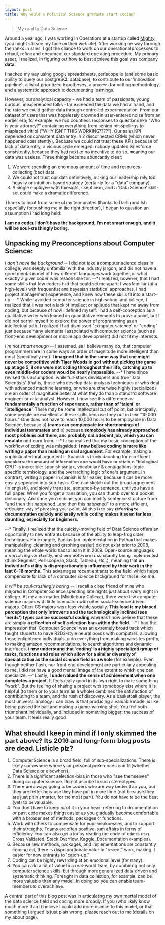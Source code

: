 ```yaml
---
layout: post
title: Why would a Political Science graduate start coding?
---
```

> My road to Data Science

Around a year ago, I was working in Operations at a startup called [Mighty](https://mighty.com/) (you might still see my face on their website). After working my way through the ranks in sales, I got the chance to work on our operational processes to rehaul, refine and document our standard operating procedure. My primary asset, I realized, in figuring out how to best achieve this goal was company **data**.

I hacked my way using google spreadsheets, periscope.io (and some basic ability to query our postgreSQL database), to contribute to our 'innovation pipeline': a list of prioritized hypotheses, a process for vetting methodology, and a systematic approach to documenting learnings.

However, our analytical capacity - we had a team of passionate, young, curious, inexperienced folks - far exceeded the data we had at hand, and the rate we could gather data through controlled experimentation. From our dataset of users that was hopelessly drowned in user-entered noise from an earlier era; for example, we had countless responses to questions like "Who is your attorney?" containing everything from benign misspellings to misplaced vitriol ("WHY ISN'T THIS WORKING????"). Our sales KPI depended on consistent data entry in 2 disconnected CRMs (which never happened consistently). Because we could not trust these KPIs because of lack of data entry, a vicious cycle emerged: nobody updated Salesforce consistently, because they had next to no incentive to do so, meaning our data was useless. Three things became abundantly clear:

1. We were spending an enormous amount of time and resources collecting (bad) data.
2. We could not trust our data definitively, making our leadership rely too heavily on intuition-based strategy (certainly for a "data" company).
3. A single employee with foresight, skepticism, and a 'Data Science' skill-set could make a dramatic difference.

Thanks to input from some of my teammates (thanks to Darlin and Ish especially for pushing me in the right direction), I began to question an assumption I had long held:

**I am no coder. I don't have the background, I'm not smart enough, and it will be soul-crushingly boring.**

## Unpacking my Preconceptions about Computer Science:

*I don't have the background
--* I did not take a computer science class in college, was deeply unfamiliar with the industry jargon, and did not have a good mental model of how different languages work together, or what exactly a given coder was responsible for.
--* I realized, however, that I had some skills that few coders had that could set me apart: I was familiar (at a high-level) with frequentist and bayesian statistical approaches, I had project management experience, and knew how these skills fit into a start-up.
--* While I avoided computer science in high school and college, I realized that it was not a lack of intellect or aptitude that kept me away from coding, but because of how I defined myself: I had a self-conception as a qualitative writer who leaned on quantitative elements to prove a point, but I did not permit myself to explore the power of programming as an intellectual path. I realized I had dismissed "computer science" or "coding" just because many elements I associated with computer science (such as front-end development or mobile app development) did not fit my interests.

*I'm not smart enough
--* I assumed, as I believe many do, that computer programmers are in some ways an order of magnitude more intelligent than most (specifically me). **I imagined that in the same way that one might never be competitive with Tiger Woods in golf without picking the game up at age 5, if one were not coding throughout their life, catching up to even middle-tier coders would be nearly impossible**.
--* I have since revised this assumption: while full-stack developers and true 'Data Scientists' (that is, those who develop data analysis techniques or who deal with advanced machine learning, or who are otherwise highly specialized) are an order of magnitude better at what they do than a standard software engineer or data analyst. However, I now see this difference as **fundamentally a function of experience, rather than of 'talent' or 'intelligence'**. There may be some intellectual cut off point, but principally, some people are excellent at these skills because they put in their "10,000 hours." One does not have to reach 10,000 hours to be employable in Data Science, because a) **teams can compensate for shortcomings of individual teammates** and b) because **somebody has already approached most problems out there, and probably did a decent job, which you can emulate** and learn from.
--* I also realized that my basic conception of the workflow of coding was misguided: **I now believe coding is more like writing a paper than making an oral arguement**. For example, making a sophisticated oral argument in Spanish is truely daunting for non-fluent speakers: the amount of information one would have to retain in "biological CPU" is incredible: spanish syntax, vocabulary & conjugations, topic-specific terminology, and the overarching logic of one's argument. In contrast, writing a paper in spanish is far easier, because it can be more easily seperated into sub-tasks. One can sketch out the broad arguement (in english), and slowly translate, sentence-by-sentence, until you have a full paper. When you forget a translation, you can thumb over to a pocket dictionary. And once you're done, you can modify sentence structure from "and then this happened...and then this happened" to a more efficient, articulate way of phrasing your point. All this is to say **referring to documentation quickly and easily while coding makes it seem far less daunting, especially for beginners.**

--* Finally, I realized that the quickly-moving field of Data Science offers an opportunity to new entrants because of the ability to leap-frog older techniques. For example, Pandas (an implementation in Python that makes manipulating, cleaning and graphing easier) did not exist prior to 2008, meaning the whole world had to learn it in 2009. Open-source languages are evolving constantly, and new software is constantly being implemented (think Segment, Periscope.io, Slack, Tableau, etc..), meaning that **an individual's utility is disproportionately influenced by their work in the last 6-18 months**. This advantages recent entrants to the field, which helps compensate for lack of a computer science background for those like me.

*It will be soul-crushingly boring
--* I recall a close friend of mine who majored in Computer Science spending late nights just about every night in college. At my alma matter (Middlebury College), there were few computer science majors with little interaction with other social-science driven majors. Often, CS majors were less visible socially. **This lead to my biased perception that only introverts and the technologically inclined (see 'nerds') types can be successful coding** whereas I now believe that these are simply **a reflection of self-selection bias within the field**.
--* I had the impression that 'Computer Science' was an extremely broad track which taught students to have  R2D2-style neural bonds with computers, allowing these enlightened individuals to do everything from making websites pretty, to making amazon recommendations, to search algorithms and dynamic interfaces. **I now understand that 'coding' is a highly specialized group of tasks, functions and roles which allow for a similar diversity of specialization as the social science field as a whole** (for example). Even though neither flash, nor front-end development are particularly appealing to me, I did not have a good mental image of the extent to which one can specialize.
--* Lastly, **I undervalued the sense of achievement when one completes a project**. It feels really good in its own right to make something "work". But the feeling of sharing a project with somebody else where it is helpful (to them or to your team as a whole) combines the satisfaction of contributing to a team, and the rush of discovery. As a basketball player, the most universal analogy I can draw is that producing a valuable model is like being passed the ball and making a game-winning shot. You feel both triumphant individually, and included in something bigger: the success of your team. It feels really good.

## What should I keep in mind if I only skimmed the part above? Its 2016 and long-form blog posts are dead. Listicle plz?

1. Computer Science is a broad field, full of sub-specializations. There is likely somewhere where your personal preferences can fit (whether Data Science or elsewhere).
2. There is a significant selection-bias in those who "see themselves" doing computer science. Do not ascribe to such stereotypes.
3. There are always going to be coders who are way better than you, but they are better because they have put in more time (not bceause they are just plain smarter, for the most part). You do not have to be the best (yet) to be valuable.
4. You don't have to keep _all_ of it in your head: referring to documentation or past code makes things easier as you gradually become comfortable with a broader set of methods, packages or functions.
5. Work with others to compensate for your weaknesses, and to support their strengths. Teams are often positive-sum affairs in terms of efficiency. You can also get a lot by reading the code of others (e.g. Cross Validated, Stack Overflow, Kaggle, Documentation examples).
6. Because new methods, packages, and implementations are constantly coming out, there is disproportionate value in "recent" work, making it easier for new entrants to "catch-up."
7. Coding can be highly rewarding at an emotional level (for many).
8. You can add a lot of value to a real-world team, by combining not only computer science skills, but through more generalized data-driven and systematic thinking. Foresight in data collection, for example, can be more valuable than any model. In doing so, you can enable team-members to overachieve.

A central part of this blog post was in articulating my own mental model of the data science field and coding more broadly. If you (who likely know much more than I) believe I could add more nuance to this model, or that something I argued is just plain wrong, please reach out to me (details on my about page).
